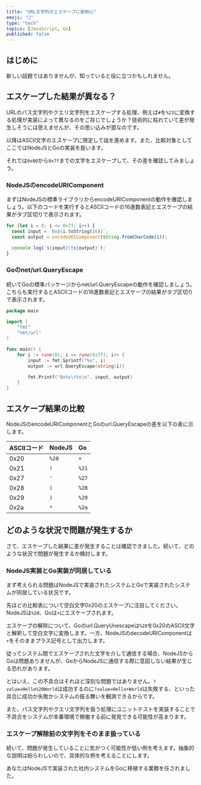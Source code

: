 ```yaml
---
title: "URL文字列のエスケープに御用心"
emoji: "🔖"
type: "tech"
topics: [JavaScript, Go]
published: false
---
```

## はじめに

新しい話題ではありませんが、知っていると役に立つかもしれません。

## エスケープした結果が異なる？

URLのパス文字列やクエリ文字列をエスケープする処理、例えば`#`を`%23`に変換する処理が実装によって異なるのをご存じでしょうか？技術的に枯れていて差が発生しそうには思えませんが、その思い込みが罠なのです。

以降はASCII文字のエスケープに限定して話を進めます。また、比較対象としてここではNodeJSとGoの実装を扱います。

それでは`0x00`から`0x7f`までの文字をエスケープして、その差を確認してみましょう。

### NodeJSのencodeURIComponent

まずはNodeJSの標準ライブラリからencodeURIComponentの動作を確認しましょう。以下のコードを実行するとASCIIコードの16進数表記とエスケープの結果がタブ区切りで表示されます。

```js
for (let i = 0; i <= 0x7f; i++) {
  const input = `0x${i.toString(16)}`;
  const output = encodeURIComponent(String.fromCharCode(i));

  console.log(`${input}\t${output}`);
}
```

### Goのnet/url.QueryEscape

続いてGoの標準パッケージからnet/url.QueryEscapeの動作を確認しましょう。こちらも実行するとASCIIコードの16進数表記とエスケープの結果がタブ区切りで表示されます。

```go
package main

import (
	"fmt"
	"net/url"
)

func main() {
	for i := rune(0); i <= rune(0x7f); i++ {
		input := fmt.Sprintf("%x", i)
		output := url.QueryEscape(string(i))

		fmt.Printf("0x%s\t%s\n", input, output)
	}
}
```

## エスケープ結果の比較

NodeJSのencodeURIComponentとGoのurl.QueryEscapeの差を以下の表に示します。

| ASCIIコード | NodeJS | Go |
|:---|:---|:---|
| 0x20 | `%20` | `+` |
| 0x21 | `!` | `%21` |
| 0x27 | `'` | `%27` |
| 0x28 | `(` | `%28` |
| 0x29 | `)` | `%29` |
| 0x2a | `*` | `%2a` |

## どのような状況で問題が発生するか

さて、エスケープした結果に差が発生することは確認できました。続いて、どのような状況で問題が発生するか検討します。

### NodeJS実装とGo実装が同居している

まず考えられる問題はNodeJSで実装されたシステムとGoで実装されたシステムが同居している状況です。

先ほどの比較表について空白文字0x20のエスケープに注目してください。NodeJSは`%20`、Goは`+`にエスケープされます。

エスケープの解除について、Goのurl.QueryUnescapeは`%20`を0x20のASCII文字と解釈して空白文字に変換します。一方、NodeJSのdecodeURIComponentは`+`をそのままプラス記号として出力します。

従ってシステム間でエスケープされた文字を介して通信する場合、NodeJSからGoは問題ありませんが、GoからNodeJSに通信する際に意図しない結果が生じる恐れがあります。

とはいえ、この不具合はそれほど深刻な問題ではありません。`?value=Hello%20World`は成功するのに`?value=Hello+World`は失敗する、といった具合に成功か失敗かシステムの振る舞いを観測できるからです。

また、パス文字列やクエリ文字列を扱う処理にユニットテストを実装することで不具合をシステムが本番環境で稼働する前に発見できる可能性が高まります。

### エスケープ解除前の文字列をそのまま扱っている

続いて、問題が発生していることに気がつく可能性が低い例を考えます。抽象的な説明は紛らわしいので、具体的な例を考えることにします。

あなたはNodeJSで実装された社内システムをGoに移植する業務を任されました。

```js

```
